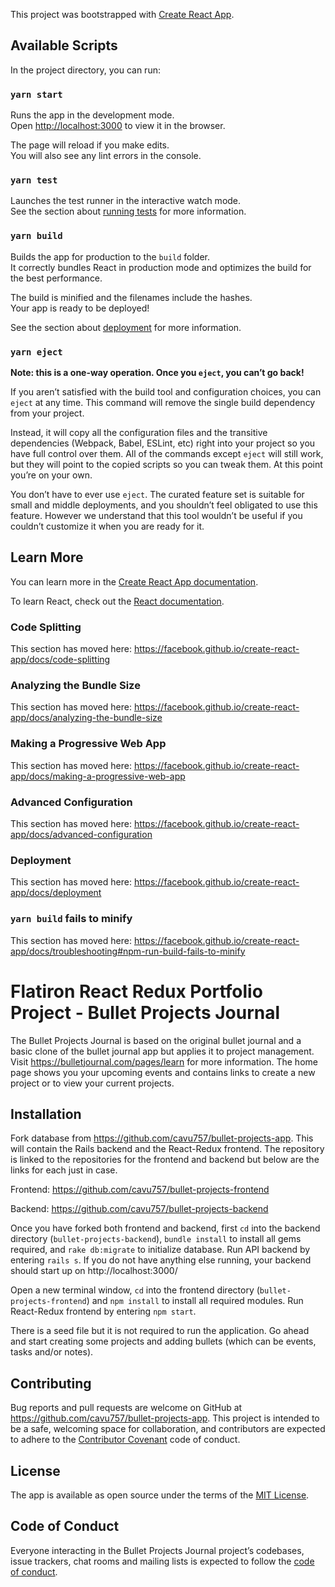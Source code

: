 This project was bootstrapped with [Create React App](https://github.com/facebook/create-react-app).

## Available Scripts

In the project directory, you can run:

### `yarn start`

Runs the app in the development mode.<br />
Open [http://localhost:3000](http://localhost:3000) to view it in the browser.

The page will reload if you make edits.<br />
You will also see any lint errors in the console.

### `yarn test`

Launches the test runner in the interactive watch mode.<br />
See the section about [running tests](https://facebook.github.io/create-react-app/docs/running-tests) for more information.

### `yarn build`

Builds the app for production to the `build` folder.<br />
It correctly bundles React in production mode and optimizes the build for the best performance.

The build is minified and the filenames include the hashes.<br />
Your app is ready to be deployed!

See the section about [deployment](https://facebook.github.io/create-react-app/docs/deployment) for more information.

### `yarn eject`

**Note: this is a one-way operation. Once you `eject`, you can’t go back!**

If you aren’t satisfied with the build tool and configuration choices, you can `eject` at any time. This command will remove the single build dependency from your project.

Instead, it will copy all the configuration files and the transitive dependencies (Webpack, Babel, ESLint, etc) right into your project so you have full control over them. All of the commands except `eject` will still work, but they will point to the copied scripts so you can tweak them. At this point you’re on your own.

You don’t have to ever use `eject`. The curated feature set is suitable for small and middle deployments, and you shouldn’t feel obligated to use this feature. However we understand that this tool wouldn’t be useful if you couldn’t customize it when you are ready for it.

## Learn More

You can learn more in the [Create React App documentation](https://facebook.github.io/create-react-app/docs/getting-started).

To learn React, check out the [React documentation](https://reactjs.org/).

### Code Splitting

This section has moved here: https://facebook.github.io/create-react-app/docs/code-splitting

### Analyzing the Bundle Size

This section has moved here: https://facebook.github.io/create-react-app/docs/analyzing-the-bundle-size

### Making a Progressive Web App

This section has moved here: https://facebook.github.io/create-react-app/docs/making-a-progressive-web-app

### Advanced Configuration

This section has moved here: https://facebook.github.io/create-react-app/docs/advanced-configuration

### Deployment

This section has moved here: https://facebook.github.io/create-react-app/docs/deployment

### `yarn build` fails to minify

This section has moved here: https://facebook.github.io/create-react-app/docs/troubleshooting#npm-run-build-fails-to-minify

# Flatiron React Redux Portfolio Project - Bullet Projects Journal

The Bullet Projects Journal is based on the original bullet journal and a basic clone of the bullet journal app but applies it to project management.  Visit https://bulletjournal.com/pages/learn for more information.  The home page shows you your upcoming events and contains links to create a new project or to view your current projects.

## Installation

Fork database from https://github.com/cavu757/bullet-projects-app.  This will contain the Rails backend and the React-Redux frontend.  The repository is linked to the repositories for the frontend and backend but below are the links for each just in case.

Frontend: https://github.com/cavu757/bullet-projects-frontend

Backend: https://github.com/cavu757/bullet-projects-backend

Once you have forked both frontend and backend, first `cd` into the backend directory (`bullet-projects-backend`), `bundle install` to install all gems required, and `rake db:migrate` to initialize database.  Run API backend by entering `rails s`.  If you do not have anything else running, your backend should start up on http://localhost:3000/

Open a new terminal window, `cd` into the frontend directory (`bullet-projects-frontend`) and `npm install` to install all required modules.  Run React-Redux frontend by entering `npm start`.

There is a seed file but it is not required to run the application.  Go ahead and start creating some projects and adding bullets (which can be events, tasks and/or notes).

## Contributing

Bug reports and pull requests are welcome on GitHub at https://github.com/cavu757/bullet-projects-app. This project is intended to be a safe, welcoming space for collaboration, and contributors are expected to adhere to the [Contributor Covenant](http://contributor-covenant.org) code of conduct.

## License

The app is available as open source under the terms of the [MIT License](https://opensource.org/licenses/MIT).

## Code of Conduct

Everyone interacting in the Bullet Projects Journal project’s codebases, issue trackers, chat rooms and mailing lists is expected to follow the [code of conduct](https://github.com/cavu757/bullet-projects-app/blob/master/CODE_OF_CONDUCT.md).
